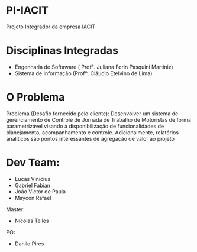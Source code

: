 # PI-IACIT
Projeto Integrador da empresa IACIT 

# Disciplinas Integradas
- Engenharia de Softaware ( Profª. Juliana Forin Pasquini Martiniz) 
- Sistema de Informação (Profº. Cláudio Etelvino de Lima)

# O Problema
Problema (Desafio fornecido pelo cliente): Desenvolver um sistema de gerenciamento de Controle de Jornada de Trabalho de Motoristas de forma parametrizável visando a disponibilização de funcionalidades de planejamento, acompanhamento e controle. Adicionalmente, relatórios analíticos são pontos interessantes de agregação de valor ao projeto



# Dev Team:
- Lucas Vinícius
- Gabriel Fabian 
- João Victor de Paula
- Maycon Rafael

Master:
- Nícolas Telles

PO: 
 - Danilo Pires
